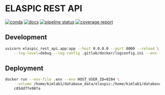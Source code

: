 # ELASPIC REST API

[![conda](https://img.shields.io/conda/dn/ostrokach-forge/elaspic-rest-api.svg)](https://anaconda.org/ostrokach-forge/elaspic-rest-api/)
[![docs](https://img.shields.io/badge/docs-v0.1.0-blue.svg)](https://elaspic.gitlab.io/elaspic-rest-api/v0.1.0/)
[![pipeline status](https://gitlab.com/elaspic/elaspic-rest-api/badges/v0.1.0/pipeline.svg)](https://gitlab.com/elaspic/elaspic-rest-api/commits/v0.1.0/)
[![coverage report](https://gitlab.com/elaspic/elaspic-rest-api/badges/v0.1.0/coverage.svg)](https://elaspic.gitlab.io/elaspic-rest-api/v0.1.0/htmlcov/)

## Development

```bash
uvicorn elaspic_rest_api.app:app --host 0.0.0.0 --port 8000 --reload \
    --log-level=debug --log-config .gitlab/docker/logconfig.ini --env-file .env
```

## Deployment

```bash
docker run --env-file .env --env HOST_USER_ID=9284 \
    --volume /home/kimlab1/database_data/elaspic:/home/kimlab1/database_data/elaspic:rw \
    c85dd7fe98fa
```
